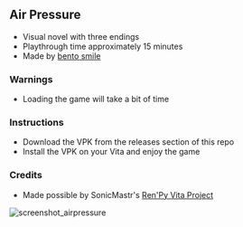 ## Air Pressure
- Visual novel with three endings
- Playthrough time approximately 15 minutes
- Made by [bento smile](https://bentosmile.com)

### Warnings
- Loading the game will take a bit of time

### Instructions
- Download the VPK from the releases section of this repo
- Install the VPK on your Vita and enjoy the game


### Credits
- Made possible by SonicMastr's [Ren'Py Vita Project](https://github.com/SonicMastr/renpy-vita)


![screenshot_airpressure](https://user-images.githubusercontent.com/18287823/204292795-78a18f17-03d0-48cd-823e-53feedf34739.png)